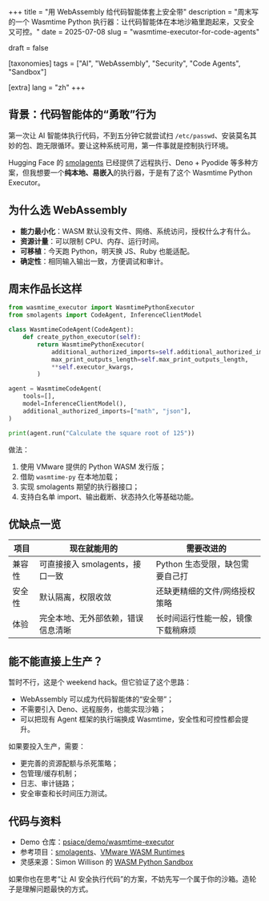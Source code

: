 +++
title = "用 WebAssembly 给代码智能体套上安全带"
description = "周末写的一个 Wasmtime Python 执行器：让代码智能体在本地沙箱里跑起来，又安全又可控。"
date = 2025-07-08
slug = "wasmtime-executor-for-code-agents"

draft = false

[taxonomies]
tags = ["AI", "WebAssembly", "Security", "Code Agents", "Sandbox"]

[extra]
lang = "zh"
+++

## 背景：代码智能体的“勇敢”行为

第一次让 AI 智能体执行代码，不到五分钟它就尝试扫 `/etc/passwd`、安装莫名其妙的包、跑无限循环。要让这种系统可用，第一件事就是控制执行环境。

Hugging Face 的 [smolagents](https://github.com/huggingface/smolagents) 已经提供了远程执行、Deno + Pyodide 等多种方案，但我想要一个**纯本地、易嵌入**的执行器，于是有了这个 Wasmtime Python Executor。

## 为什么选 WebAssembly

- **能力最小化**：WASM 默认没有文件、网络、系统访问，授权什么才有什么。
- **资源计量**：可以限制 CPU、内存、运行时间。
- **可移植**：今天跑 Python，明天换 JS、Ruby 也能适配。
- **确定性**：相同输入输出一致，方便调试和审计。

## 周末作品长这样

```python
from wasmtime_executor import WasmtimePythonExecutor
from smolagents import CodeAgent, InferenceClientModel

class WasmtimeCodeAgent(CodeAgent):
    def create_python_executor(self):
        return WasmtimePythonExecutor(
            additional_authorized_imports=self.additional_authorized_imports,
            max_print_outputs_length=self.max_print_outputs_length,
            **self.executor_kwargs,
        )

agent = WasmtimeCodeAgent(
    tools=[],
    model=InferenceClientModel(),
    additional_authorized_imports=["math", "json"],
)

print(agent.run("Calculate the square root of 125"))
```

做法：

1. 使用 VMware 提供的 Python WASM 发行版；
2. 借助 `wasmtime-py` 在本地加载；
3. 实现 smolagents 期望的执行器接口；
4. 支持白名单 import、输出截断、状态持久化等基础功能。

## 优缺点一览

| 项目 | 现在就能用的 | 需要改进的 |
| --- | --- | --- |
| 兼容性 | 可直接接入 smolagents，接口一致 | Python 生态受限，缺包需要自己打 | 
| 安全性 | 默认隔离，权限收敛 | 还缺更精细的文件/网络授权策略 |
| 体验 | 完全本地、无外部依赖，错误信息清晰 | 长时间运行性能一般，镜像下载稍麻烦 |

## 能不能直接上生产？

暂时不行，这是个 weekend hack。但它验证了这个思路：

- WebAssembly 可以成为代码智能体的“安全带”；
- 不需要引入 Deno、远程服务，也能实现沙箱；
- 可以把现有 Agent 框架的执行端换成 Wasmtime，安全性和可控性都会提升。

如果要投入生产，需要：

- 更完善的资源配额与杀死策略；
- 包管理/缓存机制；
- 日志、审计链路；
- 安全审查和长时间压力测试。

## 代码与资料

- Demo 仓库：[psiace/demo/wasmtime-executor](https://github.com/psiace/psiace/tree/main/demo/wasmtime-executor)
- 参考项目：[smolagents](https://github.com/huggingface/smolagents)、[VMware WASM Runtimes](https://github.com/vmware-labs/webassembly-language-runtimes)
- 灵感来源：Simon Willison 的 [WASM Python Sandbox](https://til.simonwillison.net/webassembly/python-in-a-wasm-sandbox)

如果你也在思考“让 AI 安全执行代码”的方案，不妨先写一个属于你的沙箱。造轮子是理解问题最快的方式。
